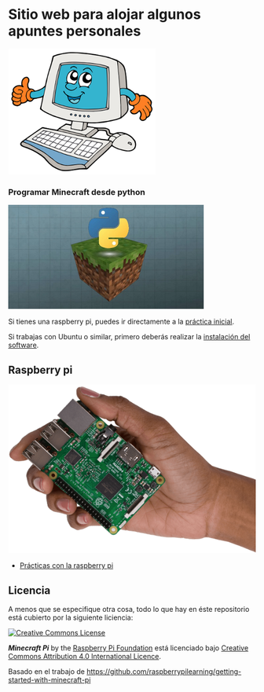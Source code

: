 # Sitio web para alojar algunos apuntes personales

![](images/apuntesTIC.png)


### Programar Minecraft desde python

![](images/minecraft-python.png)

Si tienes una raspberry pi, puedes ir directamente a la [práctica inicial](https://jolosan.github.io/minecraft/practicaInicial.html).

Si trabajas con Ubuntu o similar, primero deberás realizar la [instalación del software](https://jolosan.github.io/minecraft/minecraftUbuntu.html).



## Raspberry pi

![](images/raspberryPi.png)

- [Prácticas con la raspberry pi](https://jolosan.github.io/raspberryPi/index.html)

## Licencia

A menos que se especifique otra cosa, todo lo que hay en éste repositorio está cubierto por la siguiente liciencia: 

[![Creative Commons License](http://i.creativecommons.org/l/by-sa/4.0/88x31.png)](http://creativecommons.org/licenses/by-sa/4.0/)

***Minecraft Pi*** by the [Raspberry Pi Foundation](http://www.raspberrypi.org) está licenciado bajo [Creative Commons Attribution 4.0 International Licence](http://creativecommons.org/licenses/by-sa/4.0/).

Basado en el trabajo de https://github.com/raspberrypilearning/getting-started-with-minecraft-pi